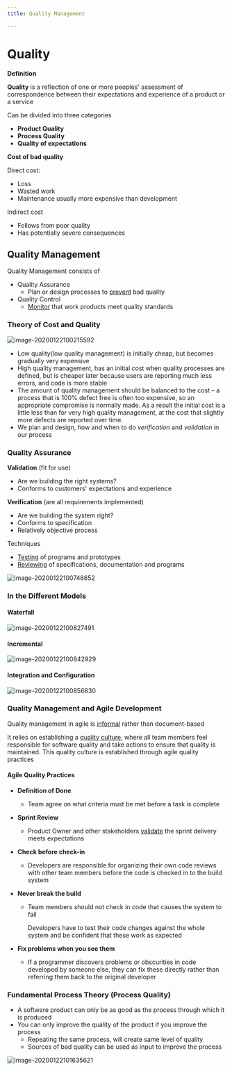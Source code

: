 ```yaml
---
title: Quality Management

---
```


# Quality

**Definition**

**Quality** is a reflection of one or more peoples' assessment of correspondence between their expectations and experience of a product or a service

Can be divided into three categories

* **Product Quality**
* **Process Quality**
* **Quality of expectations**



**Cost of bad quality**

Direct cost:

* Loss
* Wasted work
* Maintenance usually more expensive than development

Indirect cost

* Follows from poor quality
* Has potentially severe consequences



## Quality Management

Quality Management consists of

* Quality Assurance
    * Plan or design processes to <u>prevent</u> bad quality
* Quality Control
    * <u>Monitor</u> that work products meet quality standards



### Theory of Cost and Quality

![image-20200122100215592](images/07-quality/image-20200122100215592.png)

* Low quality(low quality management) is initially cheap, but becomes gradually very expensive
* High quality management, has an initial cost when quality processes are defined, but is cheaper later because users are reporting much less errors, and code is more stable
* The amount of quality management should be balanced to the cost – a process that is 100% defect free is often too expensive, so an appropriate compromise is normally made. 
    As a result the initial cost is a little less than for very high quality management, at the cost that slightly more defects are reported over time.
* We plan and design, how and when to do *verification* and *validation* in our process



### Quality Assurance

**Validation** (fit for use)

* Are we building the right systems?
* Conforms to customers' expectations and experience

**Verification** (are all requirements implemented)

* Are we building the system right?
* Conforms to specification
* Relatively objective process



Techniques

* <u>Testing</u> of programs and prototypes
* <u>Reviewing</u> of specifications, documentation and programs



![image-20200122100748652](images/07-quality/image-20200122100748652.png)



### In the Different Models

#### Waterfall

![image-20200122100827491](images/07-quality/image-20200122100827491.png)

#### Incremental

![image-20200122100842929](images/07-quality/image-20200122100842929.png)

#### Integration and Configuration

![image-20200122100856830](images/07-quality/image-20200122100856830.png)



### Quality Management and Agile Development

Quality management in agile is <u>informal</u> rather than document-based

It relies on establishing a <u>quality culture</u>, where all team members feel responsible for software quality and take actions to ensure that quality is maintained.
This quality culture is established through agile quality practices

#### Agile Quality Practices

* **Definition of Done**

    * Team agree on what criteria must be met before a task is complete

* **Sprint Review**

    *  Product Owner and other stakeholders <u>validate</u> the sprint delivery meets expectations

* **Check before check-in**

    * Developers are responsible for organizing their own code reviews with other team members before the code is checked in to the build system

* **Never break the build**

    * Team members should not check in code that causes the system to fail

        Developers have to test their code changes against the whole system and be confident that these work as expected

* **Fix problems when you see them**

    * If a programmer discovers problems or obscurities in code developed by someone else, they can fix these directly rather than referring them back to the original developer





### Fundamental Process Theory (Process Quality)

* A software product can only be as good as the process through which it is produced
* You can only improve the quality of the product if you improve the process
    * Repeating the same process, will create same level of quality
    * Sources of bad quality can be used as input to improve the process

![image-20200122101635621](images/07-quality/image-20200122101635621.png)

